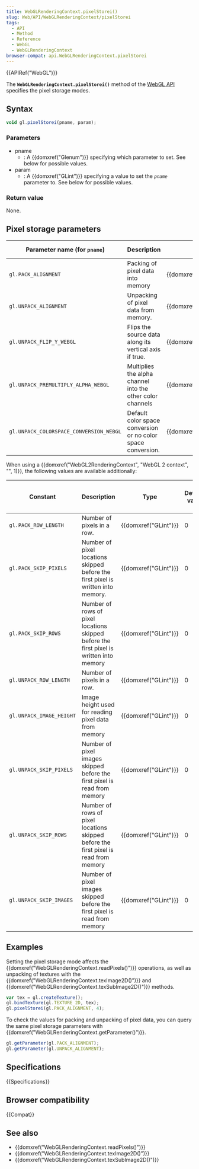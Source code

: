 ```yaml
---
title: WebGLRenderingContext.pixelStorei()
slug: Web/API/WebGLRenderingContext/pixelStorei
tags:
  - API
  - Method
  - Reference
  - WebGL
  - WebGLRenderingContext
browser-compat: api.WebGLRenderingContext.pixelStorei
---
```

{{APIRef("WebGL")}}

The **`WebGLRenderingContext.pixelStorei()`** method of the [WebGL API](/en-US/docs/Web/API/WebGL_API) specifies the pixel storage modes.

## Syntax

```js
void gl.pixelStorei(pname, param);
```

### Parameters

- pname
  - : A {{domxref("Glenum")}} specifying which parameter to set. See below for possible
    values.
- param
  - : A {{domxref("GLint")}} specifying a value to set the _`pname`_
    parameter to. See below for possible values.

### Return value

None.

## Pixel storage parameters

| Parameter name (for `pname`)            | Description                                                  | Type                             | Default value              | Allowed values (for `param`)          | Specified in  |
| --------------------------------------- | ------------------------------------------------------------ | -------------------------------- | -------------------------- | ------------------------------------- | ------------- |
| `gl.PACK_ALIGNMENT`                     | Packing of pixel data into memory                            | {{domxref("GLint")}}     | 4                          | 1, 2, 4, 8                            | OpenGL ES 2.0 |
| `gl.UNPACK_ALIGNMENT`                   | Unpacking of pixel data from memory.                         | {{domxref("GLint")}}     | 4                          | 1, 2, 4, 8                            | OpenGL ES 2.0 |
| `gl.UNPACK_FLIP_Y_WEBGL`                | Flips the source data along its vertical axis if true.       | {{domxref("GLboolean")}} | false                      | true, false                           | WebGL         |
| `gl.UNPACK_PREMULTIPLY_ALPHA_WEBGL`     | Multiplies the alpha channel into the other color channels   | {{domxref("GLboolean")}} | false                      | true, false                           | WebGL         |
| `gl.UNPACK_COLORSPACE_CONVERSION_WEBGL` | Default color space conversion or no color space conversion. | {{domxref("GLenum")}}     | `gl.BROWSER_DEFAULT_WEBGL` | `gl.BROWSER_DEFAULT_WEBGL`, `gl.NONE` | WebGL         |

When using a {{domxref("WebGL2RenderingContext", "WebGL 2 context", "", 1)}}, the
following values are available additionally:

| Constant                 | Description                                                                             | Type                         | Default value | Allowed values (for `param`) | Specified in  |
| ------------------------ | --------------------------------------------------------------------------------------- | ---------------------------- | ------------- | ---------------------------- | ------------- |
| `gl.PACK_ROW_LENGTH`     | Number of pixels in a row.                                                              | {{domxref("GLint")}} | 0             | 0 to `Infinity`              | OpenGL ES 3.0 |
| `gl.PACK_SKIP_PIXELS`    | Number of pixel locations skipped before the first pixel is written into memory.        | {{domxref("GLint")}} | 0             | 0 to `Infinity`              | OpenGL ES 3.0 |
| `gl.PACK_SKIP_ROWS`      | Number of rows of pixel locations skipped before the first pixel is written into memory | {{domxref("GLint")}} | 0             | 0 to `Infinity`              | OpenGL ES 3.0 |
| `gl.UNPACK_ROW_LENGTH`   | Number of pixels in a row.                                                              | {{domxref("GLint")}} | 0             | 0 to `Infinity`              | OpenGL ES 3.0 |
| `gl.UNPACK_IMAGE_HEIGHT` | Image height used for reading pixel data from memory                                    | {{domxref("GLint")}} | 0             | 0 to `Infinity`              | OpenGL ES 3.0 |
| `gl.UNPACK_SKIP_PIXELS`  | Number of pixel images skipped before the first pixel is read from memory               | {{domxref("GLint")}} | 0             | 0 to `Infinity`              | OpenGL ES 3.0 |
| `gl.UNPACK_SKIP_ROWS`    | Number of rows of pixel locations skipped before the first pixel is read from memory    | {{domxref("GLint")}} | 0             | 0 to `Infinity`              | OpenGL ES 3.0 |
| `gl.UNPACK_SKIP_IMAGES`  | Number of pixel images skipped before the first pixel is read from memory               | {{domxref("GLint")}} | 0             | 0 to `Infinity`              | OpenGL ES 3.0 |

## Examples

Setting the pixel storage mode affects the
{{domxref("WebGLRenderingContext.readPixels()")}} operations, as well as unpacking of
textures with the {{domxref("WebGLRenderingContext.texImage2D()")}} and
{{domxref("WebGLRenderingContext.texSubImage2D()")}} methods.



```js
var tex = gl.createTexture();
gl.bindTexture(gl.TEXTURE_2D, tex);
gl.pixelStorei(gl.PACK_ALIGNMENT, 4);
```

To check the values for packing and unpacking of pixel data, you can query the same
pixel storage parameters with {{domxref("WebGLRenderingContext.getParameter()")}}.

```js
gl.getParameter(gl.PACK_ALIGNMENT);
gl.getParameter(gl.UNPACK_ALIGNMENT);
```

## Specifications

{{Specifications}}

## Browser compatibility

{{Compat}}

## See also

- {{domxref("WebGLRenderingContext.readPixels()")}}
- {{domxref("WebGLRenderingContext.texImage2D()")}}
- {{domxref("WebGLRenderingContext.texSubImage2D()")}}
